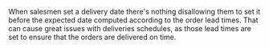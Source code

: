 When salesmen set a delivery date there's nothing disallowing them to set it before
the expected date computed according to the order lead times. That can cause great issues
with deliveries schedules, as those lead times are set to ensure that the orders are
delivered on time.
